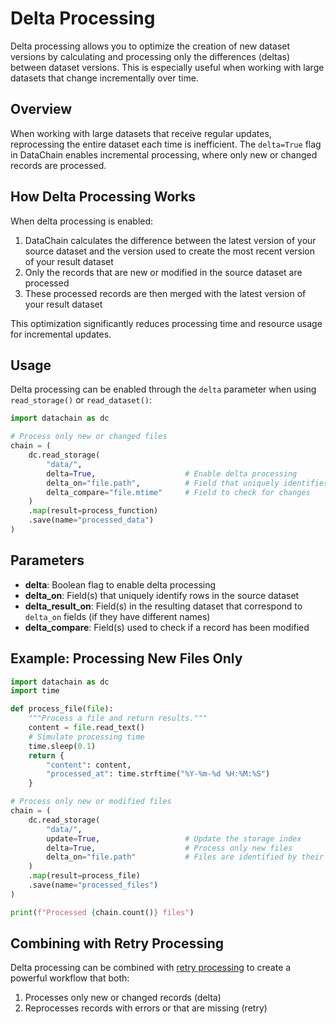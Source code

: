 # Delta Processing

Delta processing allows you to optimize the creation of new dataset versions by calculating and processing only the differences (deltas) between dataset versions. This is especially useful when working with large datasets that change incrementally over time.

## Overview

When working with large datasets that receive regular updates, reprocessing the entire dataset each time is inefficient. The `delta=True` flag in DataChain enables incremental processing, where only new or changed records are processed.

## How Delta Processing Works

When delta processing is enabled:

1. DataChain calculates the difference between the latest version of your source dataset and the version used to create the most recent version of your result dataset
2. Only the records that are new or modified in the source dataset are processed
3. These processed records are then merged with the latest version of your result dataset

This optimization significantly reduces processing time and resource usage for incremental updates.

## Usage

Delta processing can be enabled through the `delta` parameter when using `read_storage()` or `read_dataset()`:

```python
import datachain as dc

# Process only new or changed files
chain = (
    dc.read_storage(
        "data/",
        delta=True,                    # Enable delta processing
        delta_on="file.path",          # Field that uniquely identifies records
        delta_compare="file.mtime"     # Field to check for changes
    )
    .map(result=process_function)
    .save(name="processed_data")
)
```

## Parameters

- **delta**: Boolean flag to enable delta processing
- **delta_on**: Field(s) that uniquely identify rows in the source dataset
- **delta_result_on**: Field(s) in the resulting dataset that correspond to `delta_on` fields (if they have different names)
- **delta_compare**: Field(s) used to check if a record has been modified

## Example: Processing New Files Only

```python
import datachain as dc
import time

def process_file(file):
    """Process a file and return results."""
    content = file.read_text()
    # Simulate processing time
    time.sleep(0.1)
    return {
        "content": content,
        "processed_at": time.strftime("%Y-%m-%d %H:%M:%S")
    }

# Process only new or modified files
chain = (
    dc.read_storage(
        "data/",
        update=True,                   # Update the storage index
        delta=True,                    # Process only new files
        delta_on="file.path"           # Files are identified by their paths
    )
    .map(result=process_file)
    .save(name="processed_files")
)

print(f"Processed {chain.count()} files")
```

## Combining with Retry Processing

Delta processing can be combined with [retry processing](./retry.md) to create a powerful workflow that both:

1. Processes only new or changed records (delta)
2. Reprocesses records with errors or that are missing (retry)
